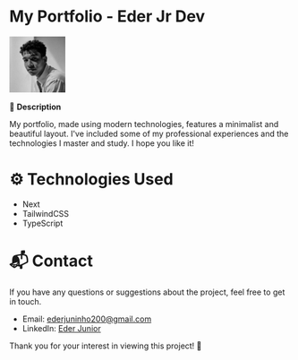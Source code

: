 # My Portfolio - Eder Jr Dev

<img
  src="/public/profile.webp"
  alt="dev"
  title="dev"
  style="display: inline-block; margin: 0 auto; max-width: 100px; height: 100px;">


🚀 **Description**

My portfolio, made using modern technologies, features a minimalist and beautiful layout. I've included some of my professional experiences and the technologies I master and study. I hope you like it!

# ⚙️ Technologies Used
- Next
- TailwindCSS
- TypeScript

# 📬 Contact
If you have any questions or suggestions about the project, feel free to get in touch.

- Email: ederjuninho200@gmail.com
- LinkedIn: [Eder Junior](https://www.linkedin.com/in/ederjuniordev/)

Thank you for your interest in viewing this project! 🙌
